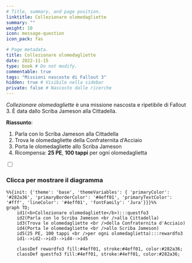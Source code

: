 ```yaml
---
# Title, summary, and page position.
linktitle: Collezionare olomedagliette
summary: ""
weight: 10
icon: message-question
icon_pack: fas

# Page metadata.
title: Collezionare olomedagliette
date: 2022-11-15
type: book # Do not modify.
commentable: true
tags: "Missioni nascoste di Fallout 3"
hidden: true # Visibile nella sidebar
private: false # Nascosto dalle ricerche
---
```


<div class="fo3">

*Collezionare olomedagliette* è una missione nascosta e ripetibile di Fallout 3. È data dallo Scriba Jameson alla Cittadella.

**Riassunto**:
1. Parla con lo Scriba Jameson alla Cittadella
2. Trova le olomedagliette della Confraternita d'Acciaio
3. Porta le olomedagliette allo Scriba Jameson
4. Ricompensa: **25 PE**, **100 tappi** per ogni olomedaglietta


<section class="chart-collapse">
<input type="checkbox" name="collapse2" id="handle2">
<h3 class="handle">
<label for="handle2">Clicca per mostrare il diagramma</label>
</h3>
<div class="content">

```mermaid
%%{init: {'theme': 'base', 'themeVariables': { 'primaryColor': '#282a36', 'primaryBorderColor': '#4eff01', 'primaryTextColor': '#fff', 'lineColor': '#4eff01', 'fontFamily': 'Jura'}}}%%
graph TD;
    id1(<b>Collezionare olomedagliette</b>):::questfo3
    id2(Parla con lo Scriba Jameson <br />alla Cittadella)
    id3(Trova le olomedagliette <br />della Confraternita d'Acciaio)
    id4(Porta le olomedagliette <br />allo Scriba Jameson)
    id5(25 PE, 100 tappi <br />per ogni olomedaglietta):::rewardfo3
    id1-->id2-->id3-->id4-->id5
    
    classDef rewardfo3 fill:#4eff01, stroke:#4eff01, color:#282a36;
    classDef questfo3 fill:#4eff01, stroke:#4eff01, color:#282a36;
```

</div>
</section>


</div>